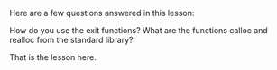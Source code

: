 Here are a few questions answered in this lesson:

How do you use the exit functions?
What are the functions calloc and realloc from the standard library?

That is the lesson here.
